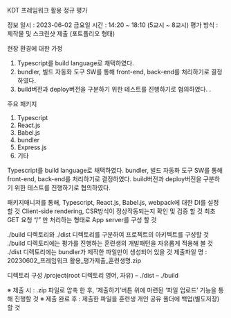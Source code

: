 KDT 프레임워크 활용 정규 평가

정보
일시 : 2023-06-02 금요일
시간 : 14:20 ~ 18:10 (5교시 ~ 8교시)
평가 방식 : 제작물 및 스크린샷 제출 (포트폴리오 형태)

현장 환경에 대한 가정
1. Typescript를 build language로 채택하였다.
2. bundler, 빌드 자동화 도구 SW를 통해 front-end, back-end를 처리하기로 결정하였다.
3. build버전과 deploy버전을 구분하기 위한 테스트를 진행하기로 협의하였다.  .


주요 패키지
1. Typescript
2. React.js
3. Babel.js
4. bundler
5. Express.js
6. 기타
<!-- ? 수행 배경 -->
Typescript를 build language로 채택하였다.
bundler, 빌드 자동화 도구 SW를 통해 front-end, back-end를 처리하기로 결정하였다.
build버전과 deploy버전을 구분하기 위한 테스트를 진행하기로 협의하였다.


<!-- ? 요구 사항 -->
패키지매니저를 통해, Typescript, React.js, Babel.js, webpack에 대한 DI를 설정 할 것
Client-side rendering, CSR방식이 정상작동되는지 확인 및 검증 할 것
최초 GET 요청 “/” 만 처리하는 형태로 App server를 구성 할 것

<!-- ! 조건 -->
./build 디렉토리와 ./dist 디렉토리를 구분하여 프로젝트의 아키텍트를 구성할 것
./build 디렉토리에는 평가를 진행하는 훈련생의 개발패턴을 자유롭게 적용해 볼 것
./dist 디렉토리에는 bundler가 제작한 파일만이 생성되어 있을 것
제출파일 명 : 20230602_프레임워크 활용_평가제출_훈련생명.zip

디렉토리 구성
/project(root 디렉토리 영어, 자유)
– ./dist
– ./build

※ 제출 시 : .zip 파일로 압축 한 후, ‘제출하기’버튼 위에 마련된 ‘파일 업로드’ 기능을 통해 진행할 것
※ 제출 완료 후 : 제출한 파일을 훈련생 개인 공유 폴더에 백업(별도저장) 할 것




